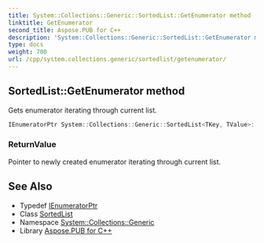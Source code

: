 ```yaml
---
title: System::Collections::Generic::SortedList::GetEnumerator method
linktitle: GetEnumerator
second_title: Aspose.PUB for C++
description: 'System::Collections::Generic::SortedList::GetEnumerator method. Gets enumerator iterating through current list in C++.'
type: docs
weight: 700
url: /cpp/system.collections.generic/sortedlist/getenumerator/
---
```

## SortedList::GetEnumerator method


Gets enumerator iterating through current list.

```cpp
IEnumeratorPtr System::Collections::Generic::SortedList<TKey, TValue>::GetEnumerator() override
```


### ReturnValue

Pointer to newly created enumerator iterating through current list.

## See Also

* Typedef [IEnumeratorPtr](../ienumeratorptr/)
* Class [SortedList](../)
* Namespace [System::Collections::Generic](../../)
* Library [Aspose.PUB for C++](../../../)
